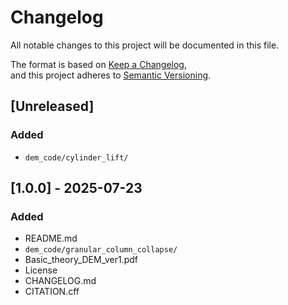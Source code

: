 # Changelog

All notable changes to this project will be documented in this file.

The format is based on [Keep a Changelog](https://keepachangelog.com/en/1.0.0/),  
and this project adheres to [Semantic Versioning](https://semver.org/spec/v2.0.0.html).


## [Unreleased]

### Added
- `dem_code/cylinder_lift/`


## [1.0.0] - 2025-07-23

### Added
- README.md
- `dem_code/granular_column_collapse/`
- Basic_theory_DEM_ver1.pdf
- License
- CHANGELOG.md
- CITATION.cff